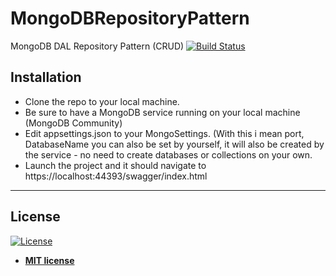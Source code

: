 # MongoDBRepositoryPattern
MongoDB DAL Repository Pattern (CRUD)
[![Build Status](http://img.shields.io/travis/badges/badgerbadgerbadger.svg?style=flat-square)](https://travis-ci.org/badges/badgerbadgerbadger)


## Installation

- Clone the repo to your local machine.
- Be sure to have a MongoDB service running on your local machine (MongoDB Community)
- Edit appsettings.json to your MongoSettings. (With this i mean port, DatabaseName you can also be set by yourself, it will also be created by the service - no need to create databases or collections on your own.
- Launch the project and it should navigate to https://localhost:44393/swagger/index.html
---

## License

[![License](http://img.shields.io/:license-mit-blue.svg?style=flat-square)](http://badges.mit-license.org)

- **[MIT license](http://opensource.org/licenses/mit-license.php)**
